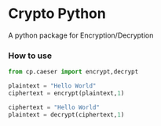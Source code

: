 # Crypto Python
A python package for Encryption/Decryption


### How to use

```python
from cp.caeser import encrypt,decrypt

plaintext = "Hello World"
ciphertext = encrypt(plaintext,1)

ciphertext = "Hello World"
plaintext = decrypt(ciphertext,1)

```